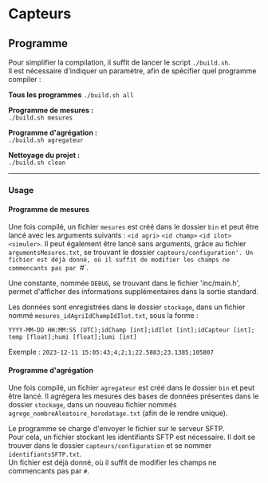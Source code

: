 # Capteurs
## Programme
Pour simplifier la compilation, il suffit de lancer le script `./build.sh`.  
Il est nécessaire d'indiquer un paramètre, afin de spécifier quel programme
compiler :

**Tous les programmes**
`./build.sh all`

**Programme de mesures :**  
`./build.sh mesures`

**Programme d'agrégation :**  
`./build.sh agregateur`

**Nettoyage du projet :**  
`./build.sh clean`

---
### Usage
#### Programme de mesures
Une fois compilé, un fichier `mesures` est créé dans le dossier `bin` et
peut être lancé avec les arguments suivants : `<id agri>` `<id champ>`
`<id ilot>` `<simuler>`.
Il peut également être lancé sans arguments, grâce au fichier
`argumentsMesures.txt`, se trouvant le dossier `capteurs/configuration'.
Un fichier est déjà donné, où il suffit de modifier les champs ne commencants
pas par `#`.

Une constante, nommée `DEBUG`, se trouvant dans le fichier 'inc/main.h', permet
d'afficher des informations supplémentaires dans la sortie standard.

Les données sont enregistrées dans le dossier `stockage`, dans un fichier
nommé `mesures_idAgriIdChampIdIlot.txt`, sous
la forme :  
```
YYYY-MM-DD HH:MM:SS (UTC);idChamp [int];idIlot [int];idCapteur [int]; temp [float];humi [float];lumi [int]
```

Exemple :
`2023-12-11 15:05:43;4;2;1;22.5883;23.1385;105807`

#### Programme d'agrégation
Une fois compilé, un fichier `agregateur` est créé dans le dossier `bin` et
peut être lancé.
Il agrégera les mesures des bases de données présentes dans le dossier
`stockage`, dans un nouveau fichier nommés
`agrege_nombreAleatoire_horodatage.txt` (afin de le rendre unique).

Le programme se charge d'envoyer le fichier sur le serveur SFTP.  
Pour cela, un fichier stockant les identifiants SFTP est nécessaire.
Il doit se trouver dans le dossier `capteurs/configuration` et se nommer
`identifiantsSFTP.txt`.  
Un fichier est déjà donné, où il suffit de modifier les champs ne commencants
pas par `#`.